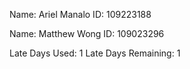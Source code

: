 Name: Ariel Manalo
ID: 109223188

Name: Matthew Wong
ID: 109023296

Late Days Used: 1
Late Days Remaining: 1
